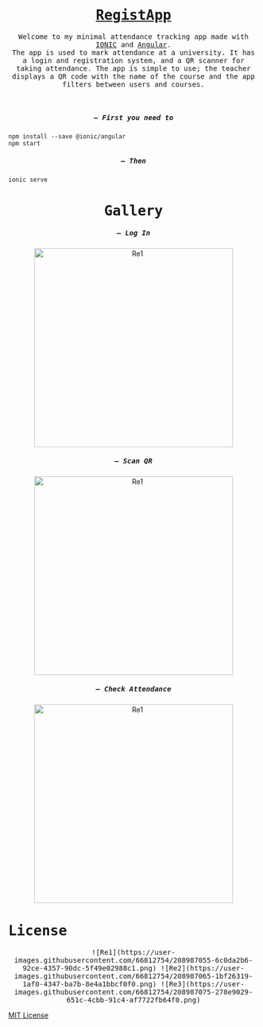 <h1 align="center">
    <samp> <a href="https://vader-7.github.io/Ty-Works/" target="_blank">RegistApp</a>
    </samp>
</h1>

<p align="center" >
    <samp>
     Welcome to my minimal attendance tracking app made with <a href="https://ionicframework.com" target="_blank">IONIC</a> and <a href="https://angular.io" target="_blank">Angular</a>. 
     </br>
     The app is used to mark attendance at a university. It has a login and registration system, and a QR scanner for taking attendance. The app is simple to use; the teacher displays a QR code with the name of the course and the app filters between users and courses.
    </samp>
</p>
&nbsp;
<h5 align="center">
        <samp> – First you need to </samp>
    </h5>
<samp>

``` 
npm install --save @ionic/angular
npm start
```
</samp>
<h5 align="center">
        <samp> – Then </samp>
    </h5>
<samp>

``` 
ionic serve
```
</samp>
<h1 align="center">
    <samp>Gallery</samp>
</h1>

<h5 align="center">
    <samp> – Log In</samp>
</h5>
<p align="center">
    <img src="https://user-images.githubusercontent.com/66812754/208951286-ee01d160-611b-4ac0-8386-de0fcb1739d0.png" alt="Re1" width="400" height="auto">
</p>
    <h5 align="center">
        <samp> – Scan QR</samp>
    </h5>
<p align="center">
    <img src="https://user-images.githubusercontent.com/66812754/208954467-cc1ee73e-4218-4fae-89d7-de3dc7b33e57.png" alt="Re1" width="400" height="auto">
</p>
    <h5 align="center">
        <samp> – Check Attendance</samp>
    </h5>
<p align="center">
    <img align="center" src="https://user-images.githubusercontent.com/66812754/208954478-33d47a3f-fa9e-483f-bbb4-156f27a6334c.png" alt="Re1" width="400" height="auto">
</p>


<h1 align="start">
    <samp>License</samp>
    
</h1>
<p align="center">
 <samp>
![Re1](https://user-images.githubusercontent.com/66812754/208987055-6c0da2b6-92ce-4357-90dc-5f49e02988c1.png)
![Re2](https://user-images.githubusercontent.com/66812754/208987065-1bf26319-1af0-4347-ba7b-8e4a1bbcf0f0.png)
![Re3](https://user-images.githubusercontent.com/66812754/208987075-278e9029-651c-4cbb-91c4-af7722fb64f0.png)

[MIT License](LICENSE)
</samp>
</p>


